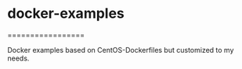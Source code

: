 # docker-examples
=================

Docker examples based on CentOS-Dockerfiles but customized to my needs.
